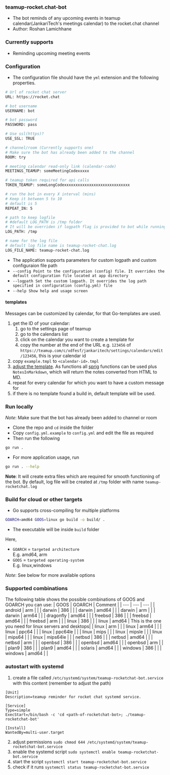 ### teamup-rocket.chat-bot
- The bot reminds of any upcoming events in teamup calendar(JankariTech's meetings calendar) to the rocket.chat channel
- Author: Roshan Lamichhane

### Currently supports

- Reminding upcoming meeting events
### Configuration
- The configuration file should have the `yml` extension and the following properties.
```bash
# Url of rocket chat server
URL: https://rocket.chat

# bot username
USERNAME: bot

# bot password
PASSWORD: pass

# Use ssl(https)?
USE_SSL: TRUE

# channel/room (Currently supports one)
# Make sure the bot has already been added to the channel
ROOM: try

# meeting calendar read-only link (calendar-code)
MEETINGS_TEAMUP: someMeetingCodexxxxx

# teamup token required for api calls
TOKEN_TEAMUP: someLongCodexxxxxxxxxxxxxxxxxxxxxxxxxxxxx

# run the bot in every X interval (mins)
# Keep it between 5 to 10
# default is 5
REPEAT_IN: 5

# path to keep logfile
# #default LOG_PATH is /tmp folder
# It will be overriden if logpath flag is provided to bot while running the bot
LOG_PATH: /tmp

# name for the log file
# default log file name is teamup-rocket-chat.log
LOG_FILE_NAME: teamup-rocket-chat.log
```
- The application supports parameters for custom logpath and custom configuraion file path
- `--config Point to the configuration (config) file. It overrides the default configuration file located at app directory`
- `--logpath Set the custom logpath. It overrides the log path specified in configuration (config.yml) file`
- `--help Show help and usage screen`

#### templates
Messages can be customized by calendar, for that Go-templates are used.
1. get the ID of your calendar:
   1. go to the settings page of teamup
   2. go to the calendars list
   3. click on the calendar you want to create a template for
   4. copy the number at the end of the URL e.g. `123456` of `https://teamup.com/c/xdfesf/jankaritech/settings/calendars/edit/123456`, this is your calendar id
2. copy `example.tmpl` to `<calendar-id>.tmpl`
3. [adjust the template](https://pkg.go.dev/text/template). As functions all [sprig](https://masterminds.github.io/sprig/) functions can be used plus `NotesInMarkdown`, which will return the notes converted from HTML to MD.
4. repeat for every calendar for which you want to have a custom message for
5. if there is no template found a build in, default template will be used.

### Run locally

*Note*: Make sure that the bot has already been added to channel or room

- Clone the repo and `cd` inside the folder
- Copy `config.yml.example` to `config.yml` and edit the file as required
- Then run the following

```bash
go run .
```

- For more application usage, run 
```bash
go run . --help
```

**Note**: It will create extra files which are required for smooth functioning of the bot. By default, log file will be created at `/tmp` folder with name `teamup-rocketchat.log`

### Build for cloud or other targets

- Go supports cross-compiling for multiple platforms

```bash
GOARCH=amd64 GOOS=linux go build -o build/ .
```
 - The executable will be inside `build` folder

Here,
- `GOARCH` = `targeted architecture` <br>
  E.g. amd64, arm
- `GOOS` = `targeted operating-system` <br>
  E.g. linux,windows

*Note*: See below for more available options

### Supported combinations

The following table shows the possible combinations of GOOS and GOARCH you can use:
| GOOS | GOARCH | Comment |
| --- | --- | --- |
| android | arm | |
| darwin | 386 | |
| darwin | amd64 | |
| darwin | arm | |
| darwin | arm64 | |
| dragonfly | amd64 | |
| freebsd | 386 | |
| freebsd | amd64 | |
| freebsd | arm | |
| linux | 386 | |
| linux | amd64 | This is the one you need for linux servers and desktops|
| linux | arm | |
| linux | arm64 | |
| linux | ppc64 | |
| linux | ppc64le | |
| linux | mips | |
| linux | mipsle | |
| linux | mips64 | |
| linux | mips64le | |
| netbsd | 386 | |
| netbsd | amd64 | |
| netbsd | arm | |
| openbsd | 386 | |
| openbsd | amd64 | |
| openbsd | arm | |
| plan9 | 386 | |
| plan9 | amd64 | |
| solaris | amd64 | |
| windows | 386 | |
| windows | amd64 | |

### autostart with systemd
1. create a file called `/etc/systemd/system/teamup-rocketchat-bot.service` with this content (remember to adjust the path)

```
[Unit]
Description=teamup reminder for rocket chat systemd service.

[Service]
Type=simple
ExecStart=/bin/bash -c 'cd <path-of-rocketchat-bot>; ./teamup-rocketchat-bot'

[Install]
WantedBy=multi-user.target
```

2. adjust permissions
   `sudo chmod 644 /etc/systemd/system/teamup-rocketchat-bot.service`
3. enable the systemd script
   `sudo systemctl enable teamup-rocketchat-bot.service`
4. start the script
   `systemctl start teamup-rocketchat-bot.service`
6. check if it runs
   `systemctl status teamup-rocketchat-bot.service`
